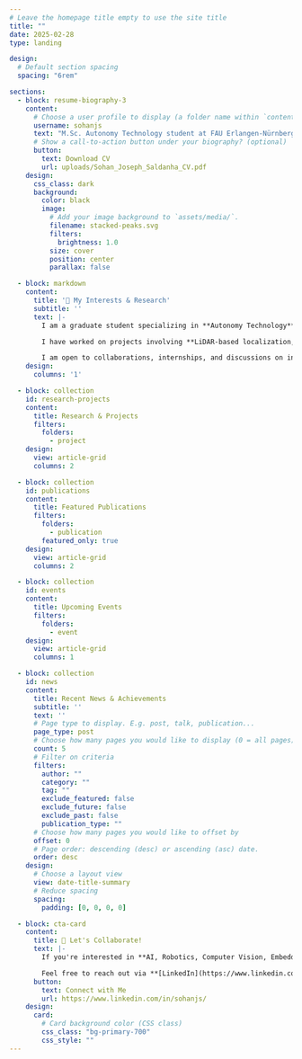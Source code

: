 ```yaml
---
# Leave the homepage title empty to use the site title
title: ""
date: 2025-02-28
type: landing

design:
  # Default section spacing
  spacing: "6rem"

sections:
  - block: resume-biography-3
    content:
      # Choose a user profile to display (a folder name within `content/authors/`)
      username: sohanjs
      text: "M.Sc. Autonomy Technology student at FAU Erlangen-Nürnberg | Passionate about Artificial Intelligence, Computer Vision, and Robotics."
      # Show a call-to-action button under your biography? (optional)
      button:
        text: Download CV
        url: uploads/Sohan_Joseph_Saldanha_CV.pdf
    design:
      css_class: dark
      background:
        color: black
        image:
          # Add your image background to `assets/media/`.
          filename: stacked-peaks.svg
          filters:
            brightness: 1.0
          size: cover
          position: center
          parallax: false

  - block: markdown
    content:
      title: '🤖 My Interests & Research'
      subtitle: ''
      text: |-
        I am a graduate student specializing in **Autonomy Technology** at **FAU Erlangen-Nürnberg** with a focus on **Human-System Interfaces, Sensor & Perception**. My research interests lie in **Artificial Intelligence, Computational Visual Perception, Computer Vision, Machine Learning, and Robotics**.

        I have worked on projects involving **LiDAR-based localization, chatbot development, web scraping automation, curriculum learning in AI, and embedded systems**. Currently, I am exploring **image recognition, smart buildings, and AI-driven wearables**.

        I am open to collaborations, internships, and discussions on innovative research topics. Let's connect!
    design:
      columns: '1'

  - block: collection
    id: research-projects
    content:
      title: Research & Projects
      filters:
        folders:
          - project
    design:
      view: article-grid
      columns: 2

  - block: collection
    id: publications
    content:
      title: Featured Publications
      filters:
        folders:
          - publication
        featured_only: true
    design:
      view: article-grid
      columns: 2

  - block: collection
    id: events
    content:
      title: Upcoming Events
      filters:
        folders:
          - event
    design:
      view: article-grid
      columns: 1

  - block: collection
    id: news
    content:
      title: Recent News & Achievements
      subtitle: ''
      text: ''
      # Page type to display. E.g. post, talk, publication...
      page_type: post
      # Choose how many pages you would like to display (0 = all pages)
      count: 5
      # Filter on criteria
      filters:
        author: ""
        category: ""
        tag: ""
        exclude_featured: false
        exclude_future: false
        exclude_past: false
        publication_type: ""
      # Choose how many pages you would like to offset by
      offset: 0
      # Page order: descending (desc) or ascending (asc) date.
      order: desc
    design:
      # Choose a layout view
      view: date-title-summary
      # Reduce spacing
      spacing:
        padding: [0, 0, 0, 0]

  - block: cta-card
    content:
      title: 🚀 Let's Collaborate!
      text: |-
        If you're interested in **AI, Robotics, Computer Vision, Embedded Systems**, or any related topics, I’d love to connect! I am always looking for exciting projects, research collaborations, and innovative discussions.

        Feel free to reach out via **[LinkedIn](https://www.linkedin.com/in/sohanjs/)** or **[GitHub](https://github.com/sohanjs111)**!
      button:
        text: Connect with Me
        url: https://www.linkedin.com/in/sohanjs/
    design:
      card:
        # Card background color (CSS class)
        css_class: "bg-primary-700"
        css_style: ""
---
```

